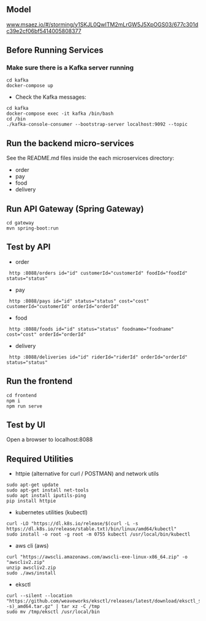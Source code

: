 # 

## Model
www.msaez.io/#/storming/y1SKJL0QwITM2mLrGW5J5XpOGS03/677c301dc39e2cf06bf5414005808377

## Before Running Services
### Make sure there is a Kafka server running
```
cd kafka
docker-compose up
```
- Check the Kafka messages:
```
cd kafka
docker-compose exec -it kafka /bin/bash
cd /bin
./kafka-console-consumer --bootstrap-server localhost:9092 --topic
```

## Run the backend micro-services
See the README.md files inside the each microservices directory:

- order
- pay
- food
- delivery


## Run API Gateway (Spring Gateway)
```
cd gateway
mvn spring-boot:run
```

## Test by API
- order
```
 http :8088/orders id="id" customerId="customerId" foodId="foodId" status="status" 
```
- pay
```
 http :8088/pays id="id" status="status" cost="cost" customerId="customerId" orderId="orderId" 
```
- food
```
 http :8088/foods id="id" status="status" foodname="foodname" cost="cost" orderId="orderId" 
```
- delivery
```
 http :8088/deliveries id="id" riderId="riderId" orderId="orderId" status="status" 
```


## Run the frontend
```
cd frontend
npm i
npm run serve
```

## Test by UI
Open a browser to localhost:8088

## Required Utilities

- httpie (alternative for curl / POSTMAN) and network utils
```
sudo apt-get update
sudo apt-get install net-tools
sudo apt install iputils-ping
pip install httpie
```

- kubernetes utilities (kubectl)
```
curl -LO "https://dl.k8s.io/release/$(curl -L -s https://dl.k8s.io/release/stable.txt)/bin/linux/amd64/kubectl"
sudo install -o root -g root -m 0755 kubectl /usr/local/bin/kubectl
```

- aws cli (aws)
```
curl "https://awscli.amazonaws.com/awscli-exe-linux-x86_64.zip" -o "awscliv2.zip"
unzip awscliv2.zip
sudo ./aws/install
```

- eksctl 
```
curl --silent --location "https://github.com/weaveworks/eksctl/releases/latest/download/eksctl_$(uname -s)_amd64.tar.gz" | tar xz -C /tmp
sudo mv /tmp/eksctl /usr/local/bin
```

